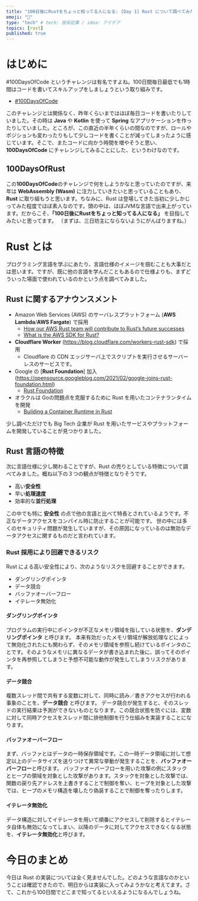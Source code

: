 ```yaml
---
title: "100日後にRustをちょっと知ってる人になる: [Day 1] Rust について調べてみた"
emoji: "🦀"
type: "tech" # tech: 技術記事 / idea: アイデア
topics: [rust]
published: true
---
```

# はじめに

#100DaysOfCode というチャレンジは有名ですよね。100日間毎日最低でも1時間はコードを書いてスキルアップをしましょうという取り組みです。

- [#100DaysOfCode](https://www.100daysofcode.com/)

このチャレンジとは関係なく、昨年くらいまではほぼ毎日コードを書いたりしていました。その時は **Java** や **Kotlin** を使って **Spring** なアプリケーションを作ったりしていました。ところが、この直近の半年くらいの間なのですが、ロールやポジションも変わったりもして少しコードを書くことが減ってしまったように感じています。そこで、またコードに向かう時間を増やそうと思い、**100DaysOfCode** にチャレンジしてみることにした、というわけなのです。

## 100DaysOfRust

この**100DaysOfCode**のチャレンジで何をしようかなと思っていたのですが、来年は **WebAssembly (Wasm)** に注力していきたいと思っていることもあり、**Rust** に取り組もうと思います。ちなみに、Rust は登場してきた当初に少しかじってみた程度でほぼ素人なのです。頭の中は、ほぼJVMな言語で出来上がっています。だからこそ、**「100日後にRustをちょっと知ってる人になる」** を目指してみたいと思ってます。
（まずは、三日坊主にならないようにがんばりますね。）

# Rust とは

プログラミング言語を学ぶにあたり、言語仕様のイメージを掴むことも大事だとは思います。ですが、既に他の言語を学んだこともあるので仕様よりも、まずどういった場面で使われているのかという点を調べてみました。

## Rust に関するアナウンスメント

- Amazon Web Services (AWS) のサーバレスプラットフォーム (**AWS Lambda**/**AWS Fargate**) で採用
  - [How our AWS Rust team will contribute to Rust’s future successes](https://aws.amazon.com/jp/blogs/opensource/how-our-aws-rust-team-will-contribute-to-rusts-future-successes/)
  - [What is the AWS SDK for Rust?](https://docs.aws.amazon.com/sdk-for-rust/latest/dg/welcome.html)
- **Cloudflare Worker** (<https://blog.cloudflare.com/workers-rust-sdk>) で採用
  - Cloudflare の CDN エッジサーバ上でスクリプトを実行させるサーバーレスのサービスです。
- Google の [**Rust Foundation**] 加入(<https://opensource.googleblog.com/2021/02/google-joins-rust-foundation.html>)
  - [Rust Foundation](https://foundation.rust-lang.org/)
- オラクルは Goの問題点を克服するために Rust を用いたコンテナランタイムを開発
  - [Building a Container Runtime in Rust](https://orablogs-jp.blogspot.com/2017/07/building-container-runtime-in-rust.html)

少し調べただけでも Big Tech 企業が Rust を用いたサービスやプラットフォームを開発していることが見つかりました。

## Rust 言語の特徴

次に言語仕様に少し関わることですが、Rust の売りとしている特徴について調べてみました。概ね以下の３つの観点が特徴となりそうです。

- 高い**安全性**
- 早い**処理速度**
- 効率的な**並行処理**

この中でも特に **安全性** の点で他の言語と比べて特長とされているようです。不正なデータアクセスをコンパイル時に防止することが可能です。
世の中には多くのセキュリティ問題が発生していますが、その原因になっているのは無効なデータアクセスに関するものだと言われています。

### Rust 採用により回避できるリスク

Rust による高い安全性により、次のようなリスクを回避することができます。

- ダングリングポインタ
- データ競合
- バッファオーバーフロー
- イテレータ無効化

#### ダングリングポインタ

プログラムの実行中にポインタが不正なメモリ領域を指している状態を、**ダンデリングポインタ** と呼びます。
本来有効だったメモリ領域が解放処理などによって無効化されたにも関わらず、そのメモリ領域を参照し続けているポインタのことです。そのようなメモリに異なるデータが書き込まれた後に、誤ってそのポインタを再参照してしまうと予想不可能な動作が発生してしまうリスクがあります。

#### データ競合

複数スレッド間で共有する変数に対して、同時に読み／書きアクセスが行われる事象のことを、**データ競合** と呼びます。
データ競合が発生すると、そのスレッドの実行結果は予測ができないものとなります。この競合状態を防ぐには、変数に対して同時アクセスをスレッド間に排他制御を行う仕組みを実装することになります。

#### バッファオーバーフロー

まず、バッファとはデータの一時保存領域です。この一時データ領域に対して想定以上のデータサイズを送りつけて異常な挙動が発生することを、**バッファオーバーフロー**と呼びます。
バッファオーバーフローを用いた攻撃の例にスタックとヒープの領域を対象とした攻撃があります。スタックを対象とした攻撃では、関数の戻り先アドレスを上書きすることで制御を奪い、ヒープを対象とした攻撃では、ヒープのメモリ構造を壊したり偽装することで制御を奪ったりします。

#### イテレータ無効化

データ構造に対してイテレータを用いて順番にアクセスして削除するとイテレータ自体も無効になってしまい、以降のデータに対してアクセスできなくなる状態を、**イテレータ無効化**と呼びます。

# 今日のまとめ

今日は Rust の実装については全く見ませんでした。どのような言語なのかということは確認できたので、明日からは実装に入ってみようかなと考えてます。さて、これから100日間でどこまで知ってるといえるようになるんでしょうね。